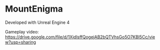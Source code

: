 # MountEnigma

Developed with Unreal Engine 4

Gameplay video: 
https://drive.google.com/file/d/1XjdlsffQogejAB2bQTVhsGo5O7KBl5Cc/view?usp=sharing
